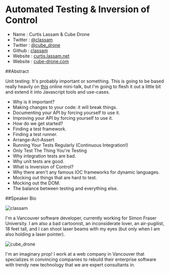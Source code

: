 # Automated Testing & Inversion of Control

* Name      : Curtis Lassam & Cube Drone
* Twitter   : [@classam](http://twitter.com/classam)
* Twitter   : [@cube_drone](http://twitter.com/cube_drone)
* Github    : [classam](http://github.com/classam)
* Website   : [curtis.lassam.net](http://curtis.lassam.net)
* Website   : [cube-drone.com](http://cube-drone.com)

##Abstract

Unit testing: It's probably important or something. 
This is going to be based really heavily on [this](http://www.youtube.com/watch?v=GSqrmuZQxz0) 
online mini-talk, but I'm going to flesh it out a little bit and extend it into Javascript tools and use-cases. 

* Why is it important? 
 * Making changes to your code: it will break things.
 * Documenting your API by forcing yourself to use it.
 * Improving your API by forcing yourself to use it. 
* How do we get started?
 * Finding a test framework.
 * Finding a test runner.
* Arrange-Act-Assert
* Running Your Tests Regularly (Continuous Integration!)
* Only Test The Thing You're Testing
 * Why integration tests are bad.
 * Why unit tests are good.
 * What is Inversion of Control?
 * Why there aren't any famous IOC frameworks for dynamic languages.
* Mocking out things that are hard to test.
 * Mocking out the DOM.
* The balance between testing and everything else. 

##Speaker Bio

![classam](https://raw.github.com/cascadiajs/2013.cascadiajs.com/master/images/classam.png)

I'm a Vancouver software developer, currently working for Simon Fraser University. I am also a bad cartoonist, 
an inconsiderate lover, an air-pugilist, 18 feet tall, and I can shoot laser beams with my eyes (but only when I am
also holding a laser pointer). 

![cube_drone](https://raw.github.com/cascadiajs/2013.cascadiajs.com/master/images/cube_drone.png)

I'm an imaginary prop! I work at a web company in Vancouver that specializes in convincing companies to rebuild
their enterprise software with trendy new technology that we are expert consultants in. 
